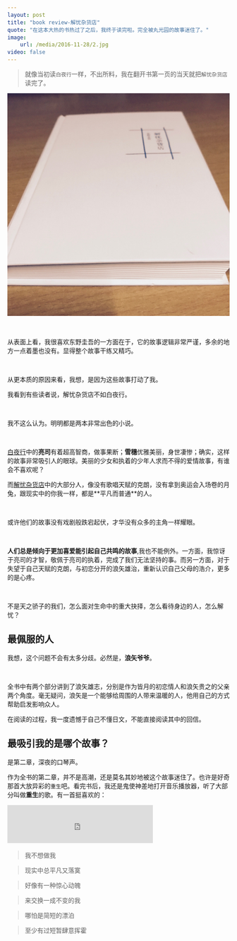 ```yaml
---
layout: post
title: "book review-解忧杂货店"
quote: "在这本大热的书热过了之后，我终于读完啦。完全被丸光园的故事迷住了。"
image: 
    url: /media/2016-11-28/2.jpg
video: false
---
```



>就像当初读`白夜行`一样，不出所料，我在翻开书第一页的当天就把`解忧杂货店`读完了。

![book](/media/2016-11-28/1.jpg)

<br /> 


从表面上看，我很喜欢东野圭吾的一方面在于，它的故事逻辑非常严谨，多余的地方一点着墨也没有。显得整个故事干练又精巧。

<br /> 

从更本质的原因来看，我想，是因为这些故事打动了我。

我看到有些读者说，解忧杂货店不如白夜行。

<br /> 

我不这么认为。明明都是两本非常出色的小说。

<br /> 

[白夜行](http://baike.baidu.com/subview/860970/6179274.htm#viewPageContent)中的**亮司**有着超高智商，做事果断；**雪穗**优雅美丽，身世凄惨；确实，这样的故事非常吸引人的眼球。美丽的少女和执着的少年人求而不得的爱情故事，有谁会不喜欢呢？

而[解忧杂货店](http://baike.baidu.com/link?url=amSNy8H9LDggxsR46X31TuX_HD1G3y2RoFfFDV8A74JedZ2mgO3_AIpmTQ0B5t8sZW2Lftdqa6nCdqcoxlWhzi1krNAoi2I1_761W1-gjM_)中的大部分人，像没有歌唱天赋的克朗，没有拿到奥运会入场卷的月兔，跟现实中的你我一样，都是**平凡而普通**的人。

<br /> 

或许他们的故事没有戏剧般跌宕起伏，才华没有众多的主角一样耀眼。

<br /> 

**人们总是倾向于更加喜爱能引起自己共鸣的故事**,我也不能例外。一方面，我惊讶于亮司的才智，敬佩于亮司的执着，完成了我们无法坚持的事。而另一方面，对于失望于自己天赋的克朗，与初恋分开的浪矢雄治，重新认识自己父母的浩介，更多的是心疼。

<br /> 


不是天之骄子的我们，怎么面对生命中的重大抉择，怎么看待身边的人，怎么解忧？



## 最佩服的人

我想，这个问题不会有太多分歧。必然是，**浪矢爷爷**。

<br /> 

全书中有两个部分讲到了浪矢雄志，分别是作为皆月的初恋情人和浪矢贵之的父亲两个角度。毫无疑问，浪矢是一个能够给周围的人带来温暖的人，他用自己的方式帮助启发影响众人。

在阅读的过程，我一度遗憾于自己不懂日文，不能直接阅读其中的回信。



## 最吸引我的是哪个故事？

是第二章，深夜的口琴声。

作为全书的第二章，并不是高潮，还是莫名其妙地被这个故事迷住了。也许是好奇那首大放异彩的`重生`吧。看完书后，我还是鬼使神差地打开音乐播放器，听了大部分叫做**重生**的歌。有一首挺喜欢的：


<iframe frameborder="no" border="0" marginwidth="0" marginheight="0" width="330" height="86" src="http://music.163.com/outchain/player?type=2&id=29710870&auto=1&height=66"></iframe>

>我不想做我

>现实中总平凡又落寞

>好像有一种惊心动魄

>来交换一成不变的我

>哪怕是简短的漂泊

>至少有过短暂肆意挥霍

